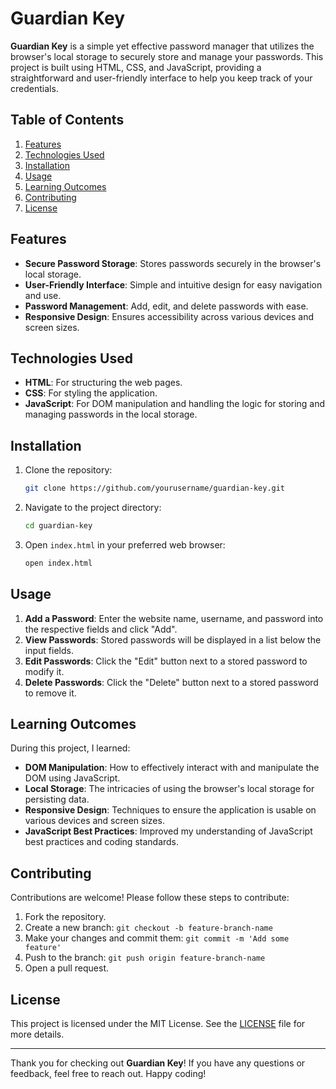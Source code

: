 # Guardian Key

**Guardian Key** is a simple yet effective password manager that utilizes the browser's local storage to securely store and manage your passwords. This project is built using HTML, CSS, and JavaScript, providing a straightforward and user-friendly interface to help you keep track of your credentials.

## Table of Contents

1. [Features](#features)
2. [Technologies Used](#technologies-used)
3. [Installation](#installation)
4. [Usage](#usage)
5. [Learning Outcomes](#learning-outcomes)
6. [Contributing](#contributing)
7. [License](#license)

## Features

- **Secure Password Storage**: Stores passwords securely in the browser's local storage.
- **User-Friendly Interface**: Simple and intuitive design for easy navigation and use.
- **Password Management**: Add, edit, and delete passwords with ease.
- **Responsive Design**: Ensures accessibility across various devices and screen sizes.

## Technologies Used

- **HTML**: For structuring the web pages.
- **CSS**: For styling the application.
- **JavaScript**: For DOM manipulation and handling the logic for storing and managing passwords in the local storage.

## Installation

1. Clone the repository:

   ```bash
   git clone https://github.com/yourusername/guardian-key.git
   ```

2. Navigate to the project directory:

   ```bash
   cd guardian-key
   ```

3. Open `index.html` in your preferred web browser:

   ```bash
   open index.html
   ```

## Usage

1. **Add a Password**: Enter the website name, username, and password into the respective fields and click "Add".
2. **View Passwords**: Stored passwords will be displayed in a list below the input fields.
3. **Edit Passwords**: Click the "Edit" button next to a stored password to modify it.
4. **Delete Passwords**: Click the "Delete" button next to a stored password to remove it.

## Learning Outcomes

During this project, I learned:

- **DOM Manipulation**: How to effectively interact with and manipulate the DOM using JavaScript.
- **Local Storage**: The intricacies of using the browser's local storage for persisting data.
- **Responsive Design**: Techniques to ensure the application is usable on various devices and screen sizes.
- **JavaScript Best Practices**: Improved my understanding of JavaScript best practices and coding standards.

## Contributing

Contributions are welcome! Please follow these steps to contribute:

1. Fork the repository.
2. Create a new branch: `git checkout -b feature-branch-name`
3. Make your changes and commit them: `git commit -m 'Add some feature'`
4. Push to the branch: `git push origin feature-branch-name`
5. Open a pull request.

## License

This project is licensed under the MIT License. See the [LICENSE](LICENSE) file for more details.

---

Thank you for checking out **Guardian Key**! If you have any questions or feedback, feel free to reach out. Happy coding!
